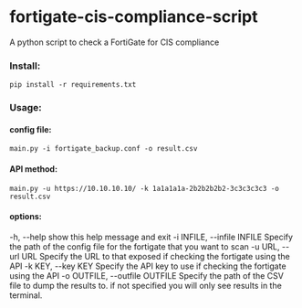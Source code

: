 # fortigate-cis-compliance-script
A python script to check a FortiGate for CIS compliance 

<h3>Install:</h3>
<code>pip install -r requirements.txt</code>

<h3>Usage:</h3>
<h4>config file:</h4>
<code>main.py -i fortigate_backup.conf -o result.csv</code>
<h4>API method:</h4>
<code>main.py -u https://10.10.10.10/ -k 1a1a1a1a-2b2b2b2b2-3c3c3c3c3 -o result.csv</code>

<h4>options:</h4>
  -h, --help            show this help message and exit
  -i INFILE, --infile INFILE
                        Specify the path of the config file for the fortigate that you want to scan
  -u URL, --url URL     Specify the URL to that exposed if checking the fortigate using the API
  -k KEY, --key KEY     Specify the API key to use if checking the fortigate using the API
  -o OUTFILE, --outfile OUTFILE
                        Specify the path of the CSV file to dump the results to. if not specified you will only see results in the terminal.
